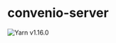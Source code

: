 # convenio-server

![Yarn v1.16.0](https://img.shields.io/badge/yarn-v1.16.0-blue.svg?style=flat-square&logo=yarn)

